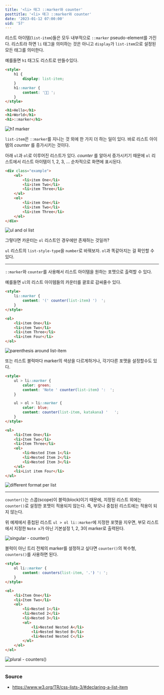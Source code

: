```yaml
---
title: '<li> 태그 ::marker와 counter'
posttitle: '<li> 태그 ::marker와 counter'
date: '2023-01-12 07:00:00'
uid: '57'
---
```


리스트 아이템(`list-item`)들은 모두 내부적으로 `::marker` pseudo-element를 가진다. 리스트라 하면 `li` 태그을 의미하는 것은 아니고 `display`가 `list-item`으로 설정된 모든 태그를 의미한다.

예를들면 `h1` 태그도 리스트로 만들수있다.

```html
<style>
    h1 {
        display: list-item;
    }
    h1::marker {
        content: '👋🏼 ';
    }
</style>

<h1>Hello</h1>
<h1>World</h1>
<h1>::marker</h1>
```

![h1 marker](/images/hb/h1-marker.jpg)

`list-item`은 `::marker`를 지니는 것 외에 한 가지 더 하는 일이 있다. 바로 리스트 아이템의 _counter_ 를 증가시키는 것이다.

아래 `ul`과 `ol`로 이루어진 리스트가 있다. _counter_ 를 알아서 증가시키기 때문에 `ol` 리스트에서 리스트 아이템이 1, 2, 3, ... 순차적으로 화면에 표시된다.

```html
<div class="example">
    <ul>
        <li>item One</li>
        <li>item Two</li>
        <li>item Three</li>
    </ul>
    <ol>
        <li>item One</li>
        <li>item Two</li>
        <li>item Three</li>
    </ol>
</div>
```

![ul and ol list](/images/hb/ul-ol.jpg)

그렇다면 카운터는 `ol` 리스트인 경우에만 존재하는 것일까?

`ul` 리스트의 `list-style-type`을 `number`로 바꿔보자. `ol`과 똑같아지는 걸 확인할 수 있다.

---

`::marker`와 `counter`를 사용해서 리스트 아이템을 원하는 포맷으로 출력할 수 있다.

예를들면 `ul`의 리스트 아이템들의 카운터를 괄호로 감싸줄수 있다.

```html
<style>
    li::marker {
        content: '(' counter(list-item) ')  ';
    }
</style>

<ol>
    <li>item One</li>
    <li>item Two</li>
    <li>item Three</li>
    <li>item Four</li>
</ol>
```

![parenthesis around list-item](/images/hb/format1.jpg)

또는 리스트 블럭마다 marker의 색상을 다르게하거나, 각기다른 포맷을 설정할수도 있다.

```html
<style>
    ul > li::marker {
        color: green;
        content: 'Note ' counter(list-item) ':  ';
    }

    ul > ol > li::marker {
        color: blue;
        content: counter(list-item, katakana) '   ';
    }
</style>

<ul>
    <li>Item One</li>
    <li>Item Two</li>
    <li>Item Three</li>
    <ol>
        <li>Nested Item 1</li>
        <li>Nested Item 2</li>
        <li>Nested Item 3</li>
    </ol>
    <li>List item Four</li>
</ul>
```

![different format per list](/images/hb/format2.jpg)

---

`counter()`는 스콥(scope)이 블럭(block)이기 때문에, 지정된 리스트 외에는 `counter()`로 설정한 포맷이 적용되지 않는다. 즉, 부모나 중첩된 리스트에는 적용이 되지 않는다.

위 예제에서 중첩된 리스트 `ul > ol li::marker`에 지정한 포맷을 지우면, 부모 리스트에서 지정한 `Note x`가 아닌 기본설정 1, 2, 3이 marker로 출력된다.

![singular - counter()](/images/hb/format3.jpg)

블럭이 아닌 트리 전체의 marker를 설정하고 싶다면 `counter()`의 복수형, `counters()`를 사용하면 된다.

```html
<style>
    ol li::marker {
        content: counters(list-item, '.') ': ';
    }
</style>

<ol>
    <li>Item One</li>
    <li>Item Two</li>
    <ol>
        <li>Nested 1</li>
        <li>Nested 2</li>
        <li>Nested 3</li>
        <ol>
            <li>Nested Nested A</li>
            <li>Nested Nested B</li>
            <li>Nested Nested C</li>
        </ol>
    </ol>
</ol>
```

![plural - counters()](/images/hb/format4.jpg)

---

### Source

-   https://www.w3.org/TR/css-lists-3/#declaring-a-list-item
